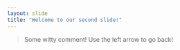 ```yaml
---
layout: slide
title: "Welcome to our second slide!"
---
```

> Some witty comment!
Use the left arrow to go back!
